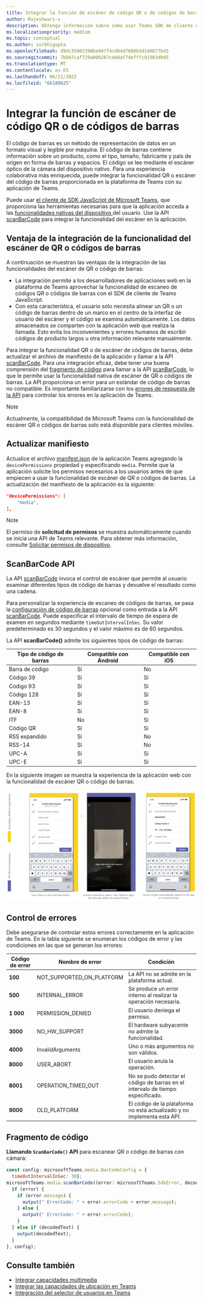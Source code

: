 ```yaml
---
title: Integrar la función de escáner de código QR o de códigos de barras
author: Rajeshwari-v
description: Obtenga información sobre cómo usar Teams SDK de cliente de JavaScript para aprovechar la funcionalidad de escáner de códigos QR o códigos de barras y conocer las ventajas de integrar la funcionalidad de escáner de códigos QR o códigos de barras.
ms.localizationpriority: medium
ms.topic: conceptual
ms.author: surbhigupta
ms.openlocfilehash: d9dc35002398be047f4cd84d7600b3d149677bd3
ms.sourcegitcommit: 7bbb7caf729a00b267ceb8af7defffc91903d945
ms.translationtype: MT
ms.contentlocale: es-ES
ms.lasthandoff: 06/21/2022
ms.locfileid: "66189625"
---
```

# <a name="integrate-qr-or-barcode-scanner-capability"></a>Integrar la función de escáner de código QR o de códigos de barras

El código de barras es un método de representación de datos en un formato visual y legible por máquina. El código de barras contiene información sobre un producto, como el tipo, tamaño, fabricante y país de origen en forma de barras y espacios. El código se lee mediante el escáner óptico de la cámara del dispositivo nativo. Para una experiencia colaborativa más enriquecida, puede integrar la funcionalidad QR o escáner del código de barras proporcionada en la plataforma de Teams con su aplicación de Teams.

Puede usar [el cliente de SDK JavaScript de Microsoft Teams](/javascript/api/overview/msteams-client?view=msteams-client-js-latest&preserve-view=true), que proporciona las herramientas necesarias para que la aplicación acceda a las [funcionalidades nativas del dispositivo ](native-device-permissions.md) del usuario. Use la API [scanBarCode](/javascript/api/@microsoft/teams-js/microsoftteams.media?view=msteams-client-js-latest&preserve-view=true#scanBarCode__error__SdkError__decodedText__string_____void__BarCodeConfig_) para integrar la funcionalidad del escáner en la aplicación.

## <a name="advantage-of-integrating-qr-or-barcode-scanner-capability"></a>Ventaja de la integración de la funcionalidad del escáner de QR o códigos de barras

A continuación se muestran las ventajas de la integración de las funcionalidades del escáner de QR o código de barras:

* La integración permite a los desarrolladores de aplicaciones web en la plataforma de Teams aprovechar la funcionalidad de escaneo de códigos QR o códigos de barras con el SDK de cliente de Teams JavaScript.
* Con esta característica, el usuario solo necesita alinear un QR o un código de barras dentro de un marco en el centro de la interfaz de usuario del escáner y el código se examina automáticamente. Los datos almacenados se comparten con la aplicación web que realiza la llamada. Esto evita los inconvenientes y errores humanos de escribir códigos de producto largos u otra información relevante manualmente.

Para integrar la funcionalidad QR o de escáner de códigos de barras, debe actualizar el archivo de manifiesto de la aplicación y llamar a la API [scanBarCode](/javascript/api/@microsoft/teams-js/microsoftteams.media?view=msteams-client-js-latest&preserve-view=true#scanBarCode__error__SdkError__decodedText__string_____void__BarCodeConfig_). Para una integración eficaz, debe tener una buena comprensión del [fragmento de código](#code-snippet) para llamar a la API [scanBarCode](/javascript/api/@microsoft/teams-js/microsoftteams.media?view=msteams-client-js-latest&preserve-view=true#scanBarCode__error__SdkError__decodedText__string_____void__BarCodeConfig_), lo que le permite usar la funcionalidad nativa de escáner de QR o códigos de barras. La API proporciona un error para un estándar de código de barras no compatible.
Es importante familiarizarse con los [errores de respuesta de la API](#error-handling) para controlar los errores en la aplicación de Teams.

> [!NOTE]
> Actualmente, la compatibilidad de Microsoft Teams con la funcionalidad de escáner QR o códigos de barras solo está disponible para clientes móviles.

## <a name="update-manifest"></a>Actualizar manifiesto

Actualice el archivo [manifest.json](../../resources/schema/manifest-schema.md#devicepermissions) de la aplicación Teams agregando la `devicePermissions` propiedad y especificando `media`. Permite que la aplicación solicite los permisos necesarios a los usuarios antes de que empiecen a usar la funcionalidad de escáner de QR o códigos de barras. La actualización del manifiesto de la aplicación es la siguiente:

``` json
"devicePermissions": [
    "media",
],
```

> [!NOTE]
> El permiso de **solicitud de permisos** se muestra automáticamente cuando se inicia una API de Teams relevante. Para obtener más información, consulte [Solicitar permisos de dispositivo](native-device-permissions.md).

## <a name="scanbarcode-api"></a>ScanBarCode API

La API [scanBarCode](/javascript/api/@microsoft/teams-js/microsoftteams.media?view=msteams-client-js-latest&preserve-view=true#scanBarCode__error__SdkError__decodedText__string_____void__BarCodeConfig_) invoca el control de escáner que permite al usuario examinar diferentes tipos de código de barras y devuelve el resultado como una cadena.

Para personalizar la experiencia de escaneo de códigos de barras, se pasa la [configuración de código de barras](/javascript/api/@microsoft/teams-js/microsoftteams.media.barcodeconfig?view=msteams-client-js-latest&preserve-view=true) opcional como entrada a la API [scanBarCode](/javascript/api/@microsoft/teams-js/microsoftteams.media?view=msteams-client-js-latest&preserve-view=true#scanBarCode__error__SdkError__decodedText__string_____void__BarCodeConfig_). Puede especificar el intervalo de tiempo de espera de examen en segundos mediante `timeOutIntervalInSec`. Su valor predeterminado es 30 segundos y el valor máximo es de 60 segundos.

La API **scanBarCode()** admite los siguientes tipos de código de barras:

| Tipo de código de barras | Compatible con Android | Compatible con iOS |
| ---------- | ---------- | ------------ |
| Barra de código | Sí | No |
| Código 39 | Sí | Sí |
| Código 93 | Sí | Sí |
| Código 128 | Sí | Sí |
| EAN-13 | Sí | Sí |
| EAN-8 | Sí | Sí |
| ITF | No | Sí |
| Código QR  | Sí | Sí |
| RSS expandido | Sí | No |
| RSS-14 | Sí | No |
| UPC-A | Sí | Sí |
| UPC-E | Sí | Sí |

En la siguiente imagen se muestra la experiencia de la aplicación web con la funcionalidad de escáner QR o código de barras:

![Experiencia de aplicación web para la funcionalidad de escáner de códigos qr o códigos de barras](../../assets/images/tabs/qr-barcode-scanner-capability.png)

## <a name="error-handling"></a>Control de errores

Debe asegurarse de controlar estos errores correctamente en la aplicación de Teams. En la tabla siguiente se enumeran los códigos de error y las condiciones en las que se generan los errores:

|Código de error |  Nombre de error     | Condición|
| --------- | --------------- | -------- |
| **100** | NOT_SUPPORTED_ON_PLATFORM | La API no se admite en la plataforma actual.|
| **500** | INTERNAL_ERROR | Se produce un error interno al realizar la operación necesaria.|
| **1 000** | PERMISSION_DENIED |El usuario deniega el permiso.|
| **3000** | NO_HW_SUPPORT | El hardware subyacente no admite la funcionalidad.|
| **4000** | InvalidArguments | Uno o más argumentos no son válidos.|
| **8000** | USER_ABORT |El usuario anula la operación.|
| **8001** | OPERATION_TIMED_OUT | No se pudo detectar el código de barras en el intervalo de tiempo especificado.|
| **9000** | OLD_PLATFORM | El código de la plataforma no está actualizado y no implementa esta API.|

## <a name="code-snippet"></a>Fragmento de código

**Llamando `ScanBarCode()` API** para escanear QR o código de barras con cámara:

```javascript
const config: microsoftTeams.media.BarCodeConfig = {
  timeOutIntervalInSec: 30};
microsoftTeams.media.scanBarCode((error: microsoftTeams.SdkError, decodedText: string) => {
  if (error) {
    if (error.message) {
      output(" ErrorCode: " + error.errorCode + error.message);
    } else {
      output(" ErrorCode: " + error.errorCode);
    }
  } else if (decodedText) {
    output(decodedText);
  }
}, config);
```

## <a name="see-also"></a>Consulte también

* [Integrar capacidades multimedia](media-capabilities.md)
* [Integrar las capacidades de ubicación en Teams](location-capability.md)
* [Integración del selector de usuarios en Teams](people-picker-capability.md)
